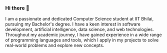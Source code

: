 ### Hi there 👋

I am a passionate and dedicated Computer Science student at IIT Bhilai, pursuing my Bachelor's degree. I have a keen interest in software development, artificial intelligence, data science, and web technologies. Throughout my academic journey, I have gained experience in a wide range of programming languages and tools, which I apply in my projects to solve real-world problems and explore new concepts.
